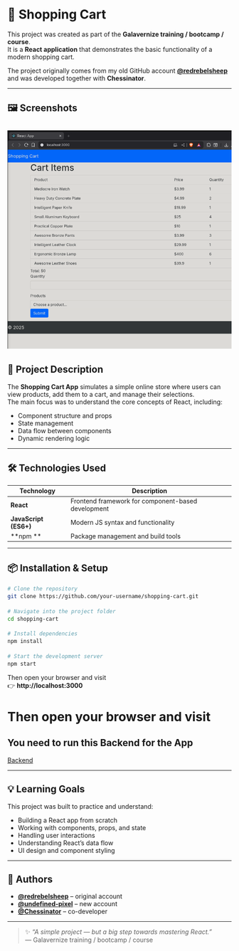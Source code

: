 # 🛒 Shopping Cart

This project was created as part of the **Galavernize training / bootcamp / course**.  
It is a **React application** that demonstrates the basic functionality of a modern shopping cart.

The project originally comes from my old GitHub account **[@redrebelsheep](https://github.com/redrebelsheep)**  
and was developed together with **Chessinator**.

---
## 🖼️ Screenshots
![Shopping Cart](screenshot.png)  
---

## 🚀 Project Description

The **Shopping Cart App** simulates a simple online store where users can view products, add them to a cart, and manage their selections.  
The main focus was to understand the core concepts of React, including:

- Component structure and props  
- State management  
- Data flow between components  
- Dynamic rendering logic  

---

## 🛠️ Technologies Used

| Technology | Description |
|-------------|--------------|
| **React** | Frontend framework for component-based development |
| **JavaScript (ES6+)** | Modern JS syntax and functionality |
| **npm ** | Package management and build tools |
---

## 📦 Installation & Setup

```bash
# Clone the repository
git clone https://github.com/your-username/shopping-cart.git

# Navigate into the project folder
cd shopping-cart

# Install dependencies
npm install

# Start the development server
npm start
```

Then open your browser and visit  
👉 **http://localhost:3000**

# Then open your browser and visit  

## You need to run this Backend for the App

[Backend](https://github.com/Undefined-pixel/Javascript-Galavernize-Backend)

---

## 💡 Learning Goals
This project was built to practice and understand:
- Building a React app from scratch  
- Working with components, props, and state  
- Handling user interactions  
- Understanding React’s data flow  
- UI design and component styling  
---

## 👥 Authors

- **[@redrebelsheep](https://github.com/redrebelsheep)** – original account  
- **[@undefined-pixel](https://github.com/undefined-pixel)** – new account  
- **[@Chessinator](https://github.com/Chessinator)** – co-developer  

---

> ✨ *“A simple project — but a big step towards mastering React.”*  
> — Galavernize training / bootcamp / course
